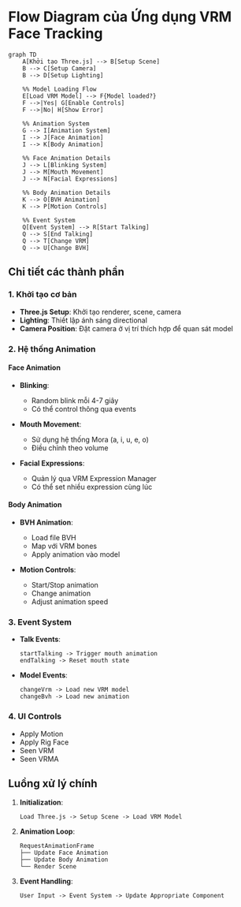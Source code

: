 # Flow Diagram của Ứng dụng VRM Face Tracking

```mermaid
graph TD
    A[Khởi tạo Three.js] --> B[Setup Scene]
    B --> C[Setup Camera]
    B --> D[Setup Lighting]
    
    %% Model Loading Flow
    E[Load VRM Model] --> F{Model loaded?}
    F -->|Yes| G[Enable Controls]
    F -->|No| H[Show Error]
    
    %% Animation System
    G --> I[Animation System]
    I --> J[Face Animation]
    I --> K[Body Animation]
    
    %% Face Animation Details
    J --> L[Blinking System]
    J --> M[Mouth Movement]
    J --> N[Facial Expressions]
    
    %% Body Animation Details
    K --> O[BVH Animation]
    K --> P[Motion Controls]
    
    %% Event System
    Q[Event System] --> R[Start Talking]
    Q --> S[End Talking]
    Q --> T[Change VRM]
    Q --> U[Change BVH]

```

## Chi tiết các thành phần

### 1. Khởi tạo cơ bản
- **Three.js Setup**: Khởi tạo renderer, scene, camera
- **Lighting**: Thiết lập ánh sáng directional
- **Camera Position**: Đặt camera ở vị trí thích hợp để quan sát model

### 2. Hệ thống Animation
#### Face Animation
- **Blinking**: 
  - Random blink mỗi 4-7 giây
  - Có thể control thông qua events
  
- **Mouth Movement**:
  - Sử dụng hệ thống Mora (a, i, u, e, o)
  - Điều chỉnh theo volume
  
- **Facial Expressions**:
  - Quản lý qua VRM Expression Manager
  - Có thể set nhiều expression cùng lúc

#### Body Animation
- **BVH Animation**:
  - Load file BVH
  - Map với VRM bones
  - Apply animation vào model
  
- **Motion Controls**:
  - Start/Stop animation
  - Change animation
  - Adjust animation speed

### 3. Event System
- **Talk Events**:
  ```
  startTalking -> Trigger mouth animation
  endTalking -> Reset mouth state
  ```
  
- **Model Events**:
  ```
  changeVrm -> Load new VRM model
  changeBvh -> Load new animation
  ```

### 4. UI Controls
- Apply Motion
- Apply Rig Face
- Seen VRM
- Seen VRMA

## Luồng xử lý chính

1. **Initialization**:
   ```
   Load Three.js -> Setup Scene -> Load VRM Model
   ```

2. **Animation Loop**:
   ```
   RequestAnimationFrame
   ├── Update Face Animation
   ├── Update Body Animation
   └── Render Scene
   ```

3. **Event Handling**:
   ```
   User Input -> Event System -> Update Appropriate Component
   ```
